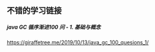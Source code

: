 ## 不错的学习链接

##### java GC 循序渐进100 问 - 1. 基础与概念

https://giraffetree.me/2019/10/13/java_gc_100_quesions_1/

##### 